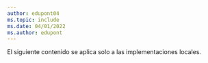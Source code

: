 ```yaml
---
author: edupont04
ms.topic: include
ms.date: 04/01/2022
ms.author: edupont
---
```

El siguiente contenido se aplica solo a las implementaciones locales.